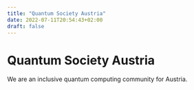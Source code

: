 ```yaml
---
title: "Quantum Society Austria"
date: 2022-07-11T20:54:43+02:00
draft: false
---
```


# Quantum Society Austria

We are an inclusive quantum computing community for Austria.